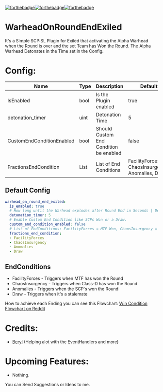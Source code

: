 [![forthebadge](https://forthebadge.com/images/badges/built-with-love.svg)](https://forthebadge.com)[![forthebadge](https://forthebadge.com/images/badges/check-it-out.svg)](https://forthebadge.com)[![forthebadge](https://forthebadge.com/images/badges/made-with-c-sharp.svg)](https://forthebadge.com)

# WarheadOnRoundEndExiled
It's a Simple SCP:SL Plugin for Exiled that activating the Alpha Warhead when the Round is over and the set Team has Won the Round. The Alpha Warhead Detonates in the Time set in the Config.

# Config:
| Name | Type | Description | Default |
| ---- | ---- | ---- | ---- |
| IsEnabled | bool | Is the Plugin enabled | true |
| detonation_timer | uint | Detonation Time | 5 |
| CustomEndConditionEnabled | bool | Should Custom End Condition be enabled | false |
| FractionsEndCondition | List<string> | List of End Conditions | FacilityForces, ChaosInsurgency, Anomalies, Draw |

## Default Config
```yml
warhead_on_round_end_exiled:
  is_enabled: true
  # How long until the Warhead explodes after Round End in Seconds | Default = 5
  detonation_timer: 5
  # Enable Custom End Condition like SCPs Won or a Draw.
  custom_end_condition_enabled: false
  # List of EndConditions: FacilityForces = MTF Won, ChaosInsurgency = D-Boys Won, Anomalies = SCPs Won, Draw = It's a Draw. If you set all, the warhead always explodes after round.
  fractions_end_condition:
  - FacilityForces
  - ChaosInsurgency
  - Anomalies
  - Draw
```

## EndConditions
- FacilityForces - Triggers when MTF has won the Round
- ChaosInsurgency - Triggers when Class-D has won the Round
- Anomalies - Triggers when the SCP's won the Round
- Draw - Triggers when it's a stalemate

How to achieve each Ending you can see this Flowchart: [Win Condition Flowchart on Reddit](https://www.reddit.com/r/SCPSecretLab/comments/gzyl0t/win_condition_flowchart/)

# Credits:
- [Beryl](https://github.com/SebasCapo) (Helping alot with the EventHandlers and more)

# Upcoming Features:
- Nothing.

You can Send Suggestions or Ideas to me.

